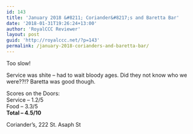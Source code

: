 ```yaml
---
id: 143
title: 'January 2018 &#8211; Coriander&#8217;s and Baretta Bar'
date: '2018-01-31T19:26:24+13:00'
author: 'RoyalCCC Reviewer'
layout: post
guid: 'http://royalccc.net/?p=143'
permalink: /january-2018-corianders-and-baretta-bar/
---
```


Too slow!

Service was shite – had to wait bloody ages. Did they not know who we were??!? Baretta was good though.

Scores on the Doors:  
Service – 1.2/5  
Food – 3.3/5  
**Total – 4.5/10**

Coriander’s, 222 St. Asaph St